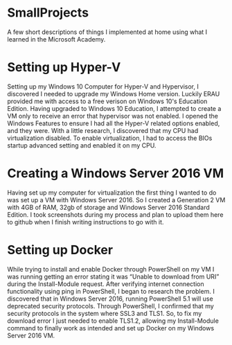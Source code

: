 # SmallProjects
A few short descriptions of things I implemented at home using what I learned in the Microsoft Academy.

# Setting up Hyper-V
Setting up my Windows 10 Computer for Hyper-V and Hypervisor, I discovered I needed to upgrade my Windows Home version. Luckily ERAU provided me with access to a free verison on Windows 10's Education Edition. Having upgraded to Windows 10 Education, I attempted to create a VM only to receive an error that hypervisor was not enabled. I opened the Windows Features to ensure I had all the Hyper-V related options enabled, and they were. With a little research, I discovered that my CPU had virtualization disabled. To enable virtualization, I had to access the BIOs startup advanced setting and enabled it on my CPU.

# Creating a Windows Server 2016 VM
Having set up my computer for virtualization the first thing I wanted to do was set up a VM with Windows Server 2016. So I created a Generation 2 VM with 4GB of RAM, 32gb of storage and Windows Server 2016 Standard Edition. I took screenshots during my process and plan to upload them here to github when I finish writing instructions to go with it.

# Setting up Docker
While trying to install and enable Docker through PowerShell on my VM I was running getting an error stating it was “Unable to download from URI” during the Install-Module request. After verifying internet connection functionality using ping in PowerShell, I began to research the problem. I discovered that in Windows Server 2016, running PowerShell 5.1 will use deprecated security protocols. Through PowerShell, I confirmed that my security protocols in the system where SSL3 and TLS1. So, to fix my download error I just needed to enable TLS1.2, allowing my Install-Module command to finally work as intended and set up Docker on my Windows Server 2016 VM.
